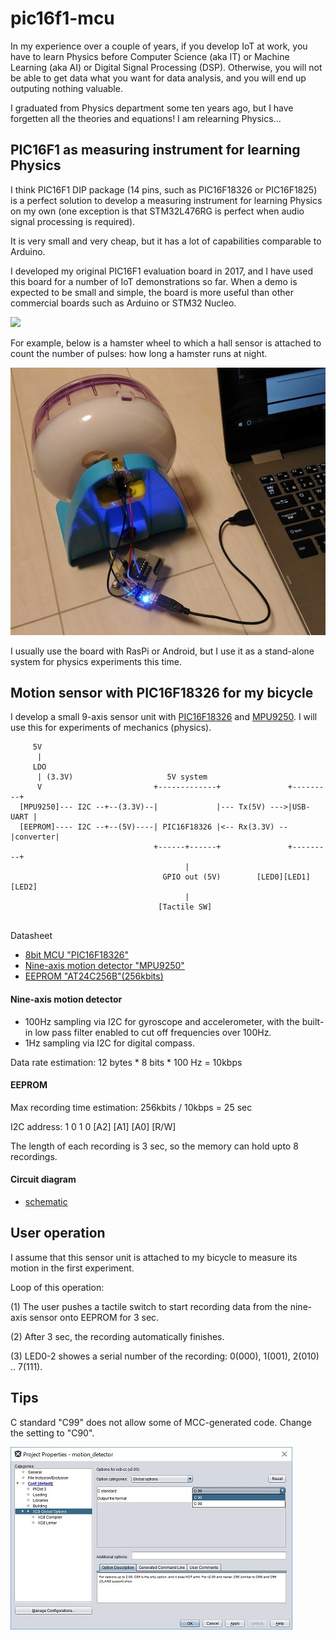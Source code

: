 # pic16f1-mcu

In my experience over a couple of years, if you develop IoT at work, you have to learn Physics before Computer Science (aka IT) or Machine Learning (aka AI) or Digital Signal Processing (DSP). Otherwise, you will not be able to get data what you want for data analysis, and you will end up outputing nothing valuable.

I graduated from Physics department some ten years ago, but I have forgetten all the theories and equations! I am relearning Physics...

## PIC16F1 as measuring instrument for learning Physics

I think PIC16F1 DIP package (14 pins, such as PIC16F18326 or PIC16F1825) is a perfect solution to develop a measuring instrument for learning Physics on my own (one exception is that STM32L476RG is perfect when audio signal processing is required).

It is very small and very cheap, but it has a lot of capabilities comparable to Arduino.

I developed my original PIC16F1 evaluation board in 2017, and I have used this board for a number of IoT demonstrations so far. When a demo is expected to be small and simple, the board is more useful than other commercial boards such as Arduino or STM32 Nucleo.

![](https://docs.google.com/drawings/d/e/2PACX-1vTHoT0TZIyVhAgkDVHyuWkc1-_6oFHT2mF53g2q36bgH_qxplkvvRIkJ3PqJBNuTZauhhMmSiemMoZO/pub?w=680&h=400)

For example, below is a hamster wheel to which a hall sensor is attached to count the number of pulses: how long a hamster runs at night.

![](./doc/hamster_wheel.jpg)

I usually use the board with RasPi or Android, but I use it as a stand-alone system for physics experiments this time.

## Motion sensor with PIC16F18326 for my bicycle

I develop a small 9-axis sensor unit with [PIC16F18326](http://ww1.microchip.com/downloads/en/DeviceDoc/40001839B.pdf) and [MPU9250](https://www.invensense.com/products/motion-tracking/9-axis/mpu-9250/). I will use this for experiments of mechanics (physics).

```
     5V
      |
     LDO
      | (3.3V)                     5V system
      V                         +-------------+               +---------+
  [MPU9250]--- I2C --+--(3.3V)--|             |--- Tx(5V) --->|USB-UART |
  [EEPROM]---- I2C --+--(5V)----| PIC16F18326 |<-- Rx(3.3V) --|converter|
                                +------+------+               +---------+
                                       |
                                  GPIO out (5V)        [LED0][LED1][LED2]
                                       |
                                 [Tactile SW]
                           
```
Datasheet

- [8bit MCU "PIC16F18326"](http://ww1.microchip.com/downloads/en/DeviceDoc/40001839B.pdf)
- [Nine-axis motion detector "MPU9250"](https://www.invensense.com/products/motion-tracking/9-axis/mpu-9250/)
- [EEPROM "AT24C256B"(256kbits)](http://akizukidenshi.com/download/at24c256b.pdf)

#### Nine-axis motion detector

- 100Hz sampling via I2C for gyroscope and accelerometer, with the built-in low pass filter enabled to cut off frequencies over 100Hz.
- 1Hz sampling via I2C for digital compass.

Data rate estimation: 12 bytes * 8 bits * 100 Hz = 10kbps

#### EEPROM

Max recording time estimation: 256kbits / 10kbps = 25 sec

I2C address: 1 0 1 0 [A2] [A1] [A0] [R/W]

The length of each recording is 3 sec, so the memory can hold upto 8 recordings.

#### Circuit diagram

- [schematic](./kicad/motion_detector/motion_detector.pdf)

## User operation

I assume that this sensor unit is attached to my bicycle to measure its motion in the first experiment.

Loop of this operation:

(1) The user pushes a tactile switch to start recording data from the nine-axis sensor onto EEPROM for 3 sec.

(2) After 3 sec, the recording automatically finishes.

(3) LED0-2 showes a serial number of the recording: 0(000), 1(001), 2(010) .. 7(111).

## Tips

C standard "C99" does not allow some of MCC-generated code. Change the setting to "C90".

![](./doc/C90_standard.jpg)
